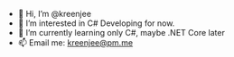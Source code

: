 - 👋 Hi, I’m @kreenjee
- 👀 I’m interested in C# Developing for now.
- 🌱 I’m currently learning only C#, maybe .NET Core later
- 📫 Email me: kreenjee@pm.me
